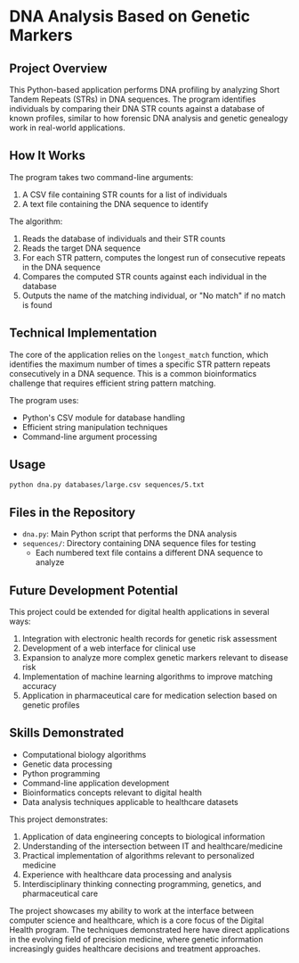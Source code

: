 # DNA Analysis Based on Genetic Markers

## Project Overview

This Python-based application performs DNA profiling by analyzing Short Tandem Repeats (STRs) in DNA sequences. The program identifies individuals by comparing their DNA STR counts against a database of known profiles, similar to how forensic DNA analysis and genetic genealogy work in real-world applications.

## How It Works

The program takes two command-line arguments:
1. A CSV file containing STR counts for a list of individuals
2. A text file containing the DNA sequence to identify

The algorithm:
1. Reads the database of individuals and their STR counts
2. Reads the target DNA sequence
3. For each STR pattern, computes the longest run of consecutive repeats in the DNA sequence
4. Compares the computed STR counts against each individual in the database
5. Outputs the name of the matching individual, or "No match" if no match is found

## Technical Implementation

The core of the application relies on the `longest_match` function, which identifies the maximum number of times a specific STR pattern repeats consecutively in a DNA sequence. This is a common bioinformatics challenge that requires efficient string pattern matching.

The program uses:
- Python's CSV module for database handling
- Efficient string manipulation techniques
- Command-line argument processing

## Usage

```
python dna.py databases/large.csv sequences/5.txt
```

## Files in the Repository

- `dna.py`: Main Python script that performs the DNA analysis
- `sequences/`: Directory containing DNA sequence files for testing
  - Each numbered text file contains a different DNA sequence to analyze

## Future Development Potential

This project could be extended for digital health applications in several ways:

1. Integration with electronic health records for genetic risk assessment
2. Development of a web interface for clinical use
3. Expansion to analyze more complex genetic markers relevant to disease risk
4. Implementation of machine learning algorithms to improve matching accuracy
5. Application in pharmaceutical care for medication selection based on genetic profiles

## Skills Demonstrated

- Computational biology algorithms
- Genetic data processing
- Python programming
- Command-line application development
- Bioinformatics concepts relevant to digital health
- Data analysis techniques applicable to healthcare datasets


This project demonstrates:

1. Application of data engineering concepts to biological information
2. Understanding of the intersection between IT and healthcare/medicine
3. Practical implementation of algorithms relevant to personalized medicine
4. Experience with healthcare data processing and analysis
5. Interdisciplinary thinking connecting programming, genetics, and pharmaceutical care

The project showcases my ability to work at the interface between computer science and healthcare, which is a core focus of the Digital Health program. The techniques demonstrated here have direct applications in the evolving field of precision medicine, where genetic information increasingly guides healthcare decisions and treatment approaches.
